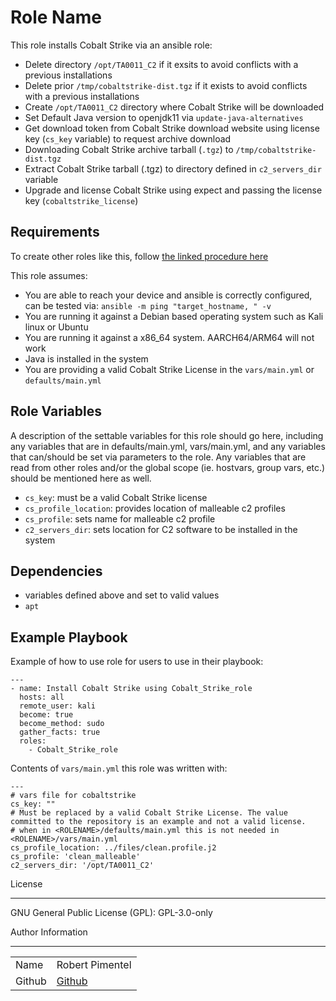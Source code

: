 Role Name
=========

This role installs Cobalt Strike via an ansible role:

- Delete directory `/opt/TA0011_C2` if it exsits to avoid conflicts with a previous installations
- Delete prior `/tmp/cobaltstrike-dist.tgz` if it exists to avoid conflicts with a previous installations
- Create `/opt/TA0011_C2` directory where Cobalt Strike will be downloaded
- Set Default Java version to openjdk11 via `update-java-alternatives`
- Get download token from Cobalt Strike download website using license key (`cs_key` variable) to request archive download
- Downloading Cobalt Strike archive tarball (`.tgz`) to `/tmp/cobaltstrike-dist.tgz`
- Extract Cobalt Strike tarball (.tgz) to directory defined in `c2_servers_dir` variable
- Upgrade and license Cobalt Strike using expect and passing the license key (`cobaltstrike_license`)

Requirements
------------

To create other roles like this, follow [the linked procedure here](https://redhatgov.io/workshops/ansible_automation/exercise1.5/)

This role assumes:

- You are able to reach your device and ansible is correctly configured, can be tested via: ` ansible -m ping "target_hostname, " -v `
- You are running it against a Debian based operating system such as Kali linux or Ubuntu
- You are running it against a x86_64 system. AARCH64/ARM64 will not work
- Java is installed in the system
- You are providing a valid Cobalt Strike License in the `vars/main.yml` or `defaults/main.yml`

Role Variables
--------------

A description of the settable variables for this role should go here, including any variables that are in defaults/main.yml, vars/main.yml, and any variables that can/should be set via parameters to the role.
Any variables that are read from other roles and/or the global scope (ie. hostvars, group vars, etc.) should be mentioned here as well.

- `cs_key`: must be a valid Cobalt Strike license
- `cs_profile_location`: provides location of malleable c2 profiles
- `cs_profile`: sets name for malleable c2 profile
- `c2_servers_dir`: sets location for C2 software to be installed in the system

Dependencies
------------

- variables defined above and set to valid values
- `apt`

Example Playbook
----------------

Example of how to use role for users to use in their playbook:

```YML
---
- name: Install Cobalt Strike using Cobalt_Strike_role
  hosts: all
  remote_user: kali
  become: true
  become_method: sudo
  gather_facts: true
  roles:
    - Cobalt_Strike_role
```

Contents of `vars/main.yml` this role was written with:

```YML
---
# vars file for cobaltstrike
cs_key: ""
# Must be replaced by a valid Cobalt Strike License. The value committed to the repository is an example and not a valid license.
# when in <ROLENAME>/defaults/main.yml this is not needed in <ROLENAME>/vars/main.yml
cs_profile_location: ../files/clean.profile.j2
cs_profile: 'clean_malleable'
c2_servers_dir: '/opt/TA0011_C2'
```

License

-------

GNU General Public License (GPL): GPL-3.0-only

Author Information

-------

| | |
| - | - |
| Name | Robert Pimentel |
| Github | [Github](https://github.com/pr0b3r7) |
